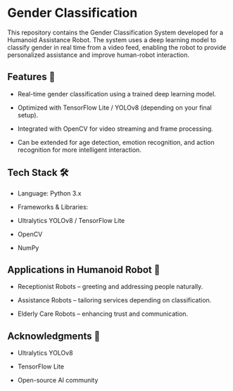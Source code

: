 # Gender Classification
This repository contains the Gender Classification System developed for a Humanoid Assistance Robot. The system uses a deep learning model to classify gender in real time from a video feed, enabling the robot to provide personalized assistance and improve human-robot interaction.

## Features 🚀

* Real-time gender classification using a trained deep learning model.

* Optimized with TensorFlow Lite / YOLOv8 (depending on your final setup).

* Integrated with OpenCV for video streaming and frame processing.

* Can be extended for age detection, emotion recognition, and action recognition for more intelligent interaction.

## Tech Stack 🛠️

* Language: Python 3.x

* Frameworks & Libraries:

* Ultralytics YOLOv8 / TensorFlow Lite

* OpenCV

* NumPy

## Applications in Humanoid Robot 🤖

* Receptionist Robots – greeting and addressing people naturally.

* Assistance Robots – tailoring services depending on classification.

* Elderly Care Robots – enhancing trust and communication.

## Acknowledgments 🙌

* Ultralytics YOLOv8

* TensorFlow Lite

* Open-source AI community
